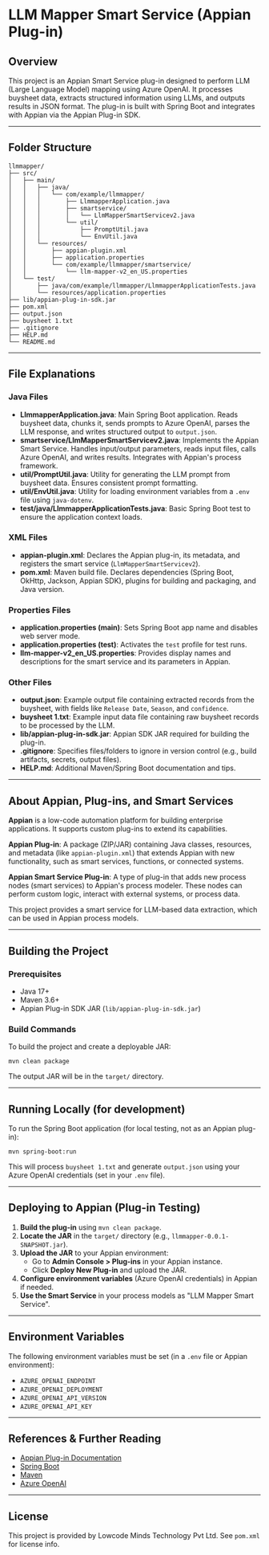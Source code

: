 # LLM Mapper Smart Service (Appian Plug-in)

## Overview

This project is an Appian Smart Service plug-in designed to perform LLM (Large Language Model) mapping using Azure OpenAI. It processes buysheet data, extracts structured information using LLMs, and outputs results in JSON format. The plug-in is built with Spring Boot and integrates with Appian via the Appian Plug-in SDK.

---

## Folder Structure

```
llmmapper/
├── src/
│   ├── main/
│   │   ├── java/
│   │   │   └── com/example/llmmapper/
│   │   │       ├── LlmmapperApplication.java
│   │   │       ├── smartservice/
│   │   │       │   └── LlmMapperSmartServicev2.java
│   │   │       └── util/
│   │   │           ├── PromptUtil.java
│   │   │           └── EnvUtil.java
│   │   └── resources/
│   │       ├── appian-plugin.xml
│   │       ├── application.properties
│   │       └── com/example/llmmapper/smartservice/
│   │           └── llm-mapper-v2_en_US.properties
│   └── test/
│       ├── java/com/example/llmmapper/LlmmapperApplicationTests.java
│       └── resources/application.properties
├── lib/appian-plug-in-sdk.jar
├── pom.xml
├── output.json
├── buysheet 1.txt
├── .gitignore
├── HELP.md
└── README.md
```

---

## File Explanations

### Java Files

- **LlmmapperApplication.java**: Main Spring Boot application. Reads buysheet data, chunks it, sends prompts to Azure OpenAI, parses the LLM response, and writes structured output to `output.json`.
- **smartservice/LlmMapperSmartServicev2.java**: Implements the Appian Smart Service. Handles input/output parameters, reads input files, calls Azure OpenAI, and writes results. Integrates with Appian's process framework.
- **util/PromptUtil.java**: Utility for generating the LLM prompt from buysheet data. Ensures consistent prompt formatting.
- **util/EnvUtil.java**: Utility for loading environment variables from a `.env` file using `java-dotenv`.
- **test/java/LlmmapperApplicationTests.java**: Basic Spring Boot test to ensure the application context loads.

### XML Files

- **appian-plugin.xml**: Declares the Appian plug-in, its metadata, and registers the smart service (`LlmMapperSmartServicev2`).
- **pom.xml**: Maven build file. Declares dependencies (Spring Boot, OkHttp, Jackson, Appian SDK), plugins for building and packaging, and Java version.

### Properties Files

- **application.properties (main)**: Sets Spring Boot app name and disables web server mode.
- **application.properties (test)**: Activates the `test` profile for test runs.
- **llm-mapper-v2_en_US.properties**: Provides display names and descriptions for the smart service and its parameters in Appian.

### Other Files

- **output.json**: Example output file containing extracted records from the buysheet, with fields like `Release Date`, `Season`, and `confidence`.
- **buysheet 1.txt**: Example input data file containing raw buysheet records to be processed by the LLM.
- **lib/appian-plug-in-sdk.jar**: Appian SDK JAR required for building the plug-in.
- **.gitignore**: Specifies files/folders to ignore in version control (e.g., build artifacts, secrets, output files).
- **HELP.md**: Additional Maven/Spring Boot documentation and tips.

---

## About Appian, Plug-ins, and Smart Services

**Appian** is a low-code automation platform for building enterprise applications. It supports custom plug-ins to extend its capabilities.

**Appian Plug-in**: A package (ZIP/JAR) containing Java classes, resources, and metadata (like `appian-plugin.xml`) that extends Appian with new functionality, such as smart services, functions, or connected systems.

**Appian Smart Service Plug-in**: A type of plug-in that adds new process nodes (smart services) to Appian's process modeler. These nodes can perform custom logic, interact with external systems, or process data.

This project provides a smart service for LLM-based data extraction, which can be used in Appian process models.

---

## Building the Project

### Prerequisites
- Java 17+
- Maven 3.6+
- Appian Plug-in SDK JAR (`lib/appian-plug-in-sdk.jar`)

### Build Commands

To build the project and create a deployable JAR:

```
mvn clean package
```

The output JAR will be in the `target/` directory.

---

## Running Locally (for development)

To run the Spring Boot application (for local testing, not as an Appian plug-in):

```
mvn spring-boot:run
```

This will process `buysheet 1.txt` and generate `output.json` using your Azure OpenAI credentials (set in your `.env` file).

---

## Deploying to Appian (Plug-in Testing)

1. **Build the plug-in** using `mvn clean package`.
2. **Locate the JAR** in the `target/` directory (e.g., `llmmapper-0.0.1-SNAPSHOT.jar`).
3. **Upload the JAR** to your Appian environment:
   - Go to **Admin Console > Plug-ins** in your Appian instance.
   - Click **Deploy New Plug-in** and upload the JAR.
4. **Configure environment variables** (Azure OpenAI credentials) in Appian if needed.
5. **Use the Smart Service** in your process models as "LLM Mapper Smart Service".

---

## Environment Variables

The following environment variables must be set (in a `.env` file or Appian environment):
- `AZURE_OPENAI_ENDPOINT`
- `AZURE_OPENAI_DEPLOYMENT`
- `AZURE_OPENAI_API_VERSION`
- `AZURE_OPENAI_API_KEY`

---

## References & Further Reading
- [Appian Plug-in Documentation](https://docs.appian.com/suite/help/25.2/Custom_Smart_Service_Plug-ins.html)
- [Spring Boot](https://spring.io/projects/spring-boot)
- [Maven](https://maven.apache.org/)
- [Azure OpenAI](https://learn.microsoft.com/en-us/azure/cognitive-services/openai/)

---

## License

This project is provided by Lowcode Minds Technology Pvt Ltd. See `pom.xml` for license info. 